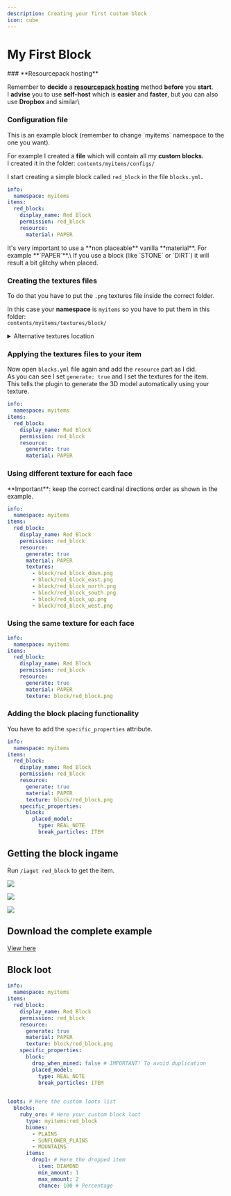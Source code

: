 ```yaml
---
description: Creating your first custom block
icon: cube
---
```


# My First Block


<Warning>
### **Resourcepack hosting**

Remember to **decide** a [**resourcepack hosting**](../resourcepack-hosting/) method **before** you **start**.\
I **advise** you to use **self-host** which is **easier** and **faster**, but you can also use **Dropbox** and similar\\
</Warning>


### Configuration file


<Warning>
This is an example block (remember to change `myitems` namespace to the one you want).
</Warning>


For example I created a **file** which will contain all my **custom blocks.**\
I created it in the folder: `contents/myitems/configs/`

I start creating a simple block called `red_block` in the file `blocks.yml`**.**&#x20;


```yaml ItemsAdder/contents/myitems/configs/blocks.yml lines icon="yaml"
info:
  namespace: myitems
items:
  red_block:
    display_name: Red Block
    permission: red_block
    resource:
      material: PAPER
```



<Warning>
It's very important to use a **non placeable** vanilla **material**. For example **`PAPER`**.\
If you use a block (like `STONE` or `DIRT`) it will result a bit glitchy when placed.
</Warning>


### Creating the textures files

To do that you have to put the `.png` textures file inside the correct folder.

In this case your **namespace** is `myitems` so you have to put them in this folder:\
`contents/myitems/textures/block/`

<details>

<summary>Alternative textures location</summary>

Alternatively you can put them in this folder too:\
`contents/myitems/resourcepack/assets/myitems/textures/block/`

Read more here: [folders structure](configs-and-resourcepack.md#why-different-folder-structures-choices)

</details>

<img src="../../.gitbook/assets/red_block_textures_preview.png" alt="" />

### Applying the textures files to your item

Now open `blocks.yml` file again and add the `resource` part as I did.\
As you can see I set `generate: true` and I set the textures for the item.\
This tells the plugin to generate the 3D model automatically using your texture.

```yaml
info:
  namespace: myitems
items:
  red_block:
    display_name: Red Block
    permission: red_block
    resource:
      generate: true
      material: PAPER
```

### Using different texture for each face


<Warning>
**Important**: keep the correct cardinal directions order as shown in the example.
</Warning>


```yaml
info:
  namespace: myitems
items:
  red_block:
    display_name: Red Block
    permission: red_block
    resource:
      generate: true
      material: PAPER
      textures:
        - block/red_block_down.png
        - block/red_block_east.png
        - block/red_block_north.png
        - block/red_block_south.png
        - block/red_block_up.png
        - block/red_block_west.png
```

### Using the same texture for each face

```yaml
info:
  namespace: myitems
items:
  red_block:
    display_name: Red Block
    permission: red_block
    resource:
      generate: true
      material: PAPER
      texture: block/red_block.png
```

### Adding the block placing functionality

You have to add the `specific_properties` attribute.

```yaml
info:
  namespace: myitems
items:
  red_block:
    display_name: Red Block
    permission: red_block
    resource:
      generate: true
      material: PAPER
      texture: block/red_block.png
    specific_properties:
      block:
        placed_model:
          type: REAL_NOTE
          break_particles: ITEM
```

## Getting the block ingame

Run `/iaget red_block` to get the item.

![](<../../.gitbook/assets/immagine (48).png>)

![](<../../.gitbook/assets/immagine (87).png>)

![](<../../.gitbook/assets/immagine (12).png>)

## Download the complete example


[View here](https://addon.devs.beer/toolbox/assets-repository/red_block)


## Block loot

```yaml
info:
  namespace: myitems
items:
  red_block:
    display_name: Red Block
    permission: red_block
    resource:
      generate: true
      material: PAPER
      texture: block/red_block.png
    specific_properties:
      block:
        drop_when_mined: false # IMPORTANT! To avoid duplication
        placed_model:
          type: REAL_NOTE
          break_particles: ITEM
          

loots: # Here the custom loots list
  blocks:
    ruby_ore: # Here your custom block loot
      type: myitems:red_block
      biomes:
        - PLAINS
        - SUNFLOWER_PLAINS
        - MOUNTAINS
      items:
        drop1: # Here the dropped item
          item: DIAMOND
          min_amount: 1
          max_amount: 2
          chance: 100 # Percentage
```

